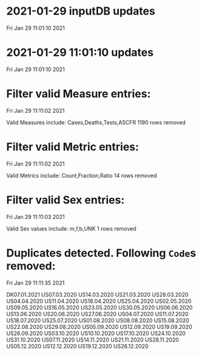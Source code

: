 
# 2021-01-29 inputDB updates 
 Fri Jan 29 11:01:10 2021 


# 2021-01-29 11:01:10 updates 
 Fri Jan 29 11:01:10 2021 


# Filter valid Measure entries: 
 Fri Jan 29 11:11:02 2021 

Valid Measures include: Cases,Deaths,Tests,ASCFR
 1190 rows removed
# Filter valid Metric entries: 
 Fri Jan 29 11:11:02 2021 

Valid Metrics include: Count,Fraction,Ratio
 14 rows removed
# Filter valid Sex entries: 
 Fri Jan 29 11:11:03 2021 

Valid Sex values include: m,f,b,UNK
 1 rows removed
# Duplicates detected. Following `Code`s removed: 
 Fri Jan 29 11:11:35 2021 

DK07.01.2021
US07.03.2020
US14.03.2020
US21.03.2020
US28.03.2020
US04.04.2020
US11.04.2020
US18.04.2020
US25.04.2020
US02.05.2020
US09.05.2020
US16.05.2020
US23.05.2020
US30.05.2020
US06.06.2020
US13.06.2020
US20.06.2020
US27.06.2020
US04.07.2020
US11.07.2020
US18.07.2020
US25.07.2020
US01.08.2020
US08.08.2020
US15.08.2020
US22.08.2020
US29.08.2020
US05.09.2020
US12.09.2020
US19.09.2020
US26.09.2020
US03.10.2020
US10.10.2020
US17.10.2020
US24.10.2020
US31.10.2020
US07.11.2020
US14.11.2020
US21.11.2020
US28.11.2020
US05.12.2020
US12.12.2020
US19.12.2020
US26.12.2020